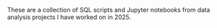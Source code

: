These are a collection of SQL scripts and Jupyter notebooks from data analysis projects I have worked on in 2025.
